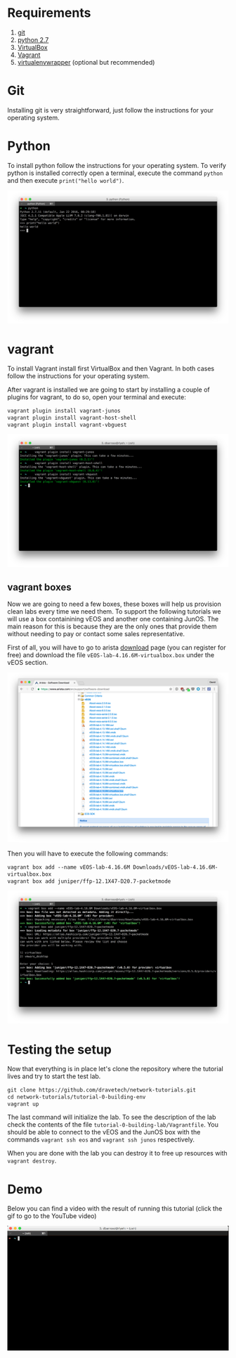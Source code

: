 # Requirements

1. [git](https://git-scm.com/downloads)
1. [python 2.7](https://www.python.org/downloads/)
1. [VirtualBox](https://www.virtualbox.org/wiki/Downloads)
1. [Vagrant](https://www.vagrantup.com/docs/installation/)
1. [virtualenvwrapper](http://virtualenvwrapper.readthedocs.io/en/latest/install.html) (optional but recommended)

# Git

Installing git is very straightforward, just follow the instructions for your operating system.

# Python

To install python follow the instructions for your operating system. To verify python is installed correctly open a terminal, execute the command ``python`` and then execute ``print("hello world")``.

![hello world](content/python.png)

# vagrant

To install Vagrant install first VirtualBox and then Vagrant. In both cases follow the instructions for your operating system.

After vagrant is installed we are going to start by installing a couple of plugins for vagrant, to do so, open your terminal and execute:

    vagrant plugin install vagrant-junos
    vagrant plugin install vagrant-host-shell
    vagrant plugin install vagrant-vbguest

![vagrant_plugins](content/vagrant_plugins.png)

## vagrant boxes

Now we are going to need a few boxes, these boxes will help us provision clean labs every time we need them. To support the following tutorials we will use a box containining vEOS and another one containing JunOS. The main reason for this is because they are the only ones that provide them without needing to pay or contact some sales representative.

First of all, you will have to go to arista [download](http://www.arista.com/en/support/software-download) page (you can register for free) and download the file ``vEOS-lab-4.16.6M-virtualbox.box`` under the vEOS section.

![eos box](content/support_arista.png)

Then you will have to execute the following commands:

    vagrant box add --name vEOS-lab-4.16.6M Downloads/vEOS-lab-4.16.6M-virtualbox.box
    vagrant box add juniper/ffp-12.1X47-D20.7-packetmode

![vagrant add](content/vagrant_add.png)

# Testing the setup

Now that everything is in place let's clone the repository where the tutorial lives and try to start the test lab.

    git clone https://github.com/dravetech/network-tutorials.git
    cd network-tutorials/tutorial-0-building-env
    vagrant up

The last command will initialize the lab. To see the description of the lab check the contents of the file ``tutorial-0-building-lab/Vagrantfile``. You should be able to connect to the vEOS and the JunOS box with the commands ``vagrant ssh eos`` and ``vagrant ssh junos`` respectively.

When you are done with the lab you can destroy it to free up resources with ``vagrant destroy``.

# Demo

Below you can find a video with the result of running this tutorial (click the gif to go to the YouTube video)

[![tutorial 0 building env demo](content/tutorial_0_building_env_demo_preview.gif)](https://www.youtube.com/watch?v=aMJUDelX9cA "click me!")
